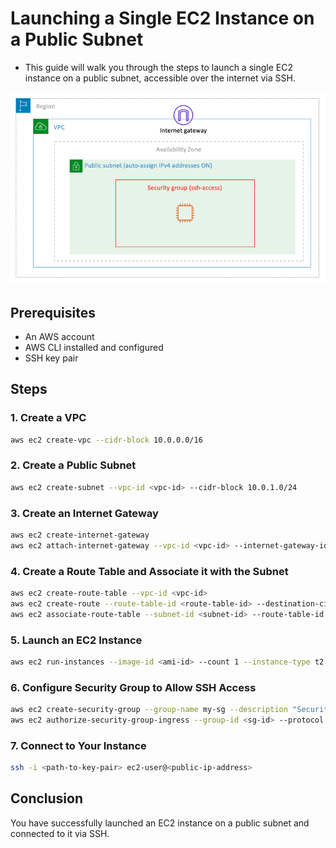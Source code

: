 # Launching a Single EC2 Instance on a Public Subnet

- This guide will walk you through the steps to launch a single EC2 instance on a public subnet, accessible over the internet via SSH.


![Architecture diagram](Assets/lab%20001.png)


## Prerequisites

- An AWS account
- AWS CLI installed and configured
- SSH key pair

## Steps

### 1. Create a VPC

```sh
aws ec2 create-vpc --cidr-block 10.0.0.0/16
```

### 2. Create a Public Subnet

```sh
aws ec2 create-subnet --vpc-id <vpc-id> --cidr-block 10.0.1.0/24
```

### 3. Create an Internet Gateway

```sh
aws ec2 create-internet-gateway
aws ec2 attach-internet-gateway --vpc-id <vpc-id> --internet-gateway-id <igw-id>
```

### 4. Create a Route Table and Associate it with the Subnet

```sh
aws ec2 create-route-table --vpc-id <vpc-id>
aws ec2 create-route --route-table-id <route-table-id> --destination-cidr-block 0.0.0.0/0 --gateway-id <igw-id>
aws ec2 associate-route-table --subnet-id <subnet-id> --route-table-id <route-table-id>
```

### 5. Launch an EC2 Instance

```sh
aws ec2 run-instances --image-id <ami-id> --count 1 --instance-type t2.micro --key-name <key-pair-name> --subnet-id <subnet-id> --associate-public-ip-address
```

### 6. Configure Security Group to Allow SSH Access

```sh
aws ec2 create-security-group --group-name my-sg --description "Security group for SSH access" --vpc-id <vpc-id>
aws ec2 authorize-security-group-ingress --group-id <sg-id> --protocol tcp --port 22 --cidr 0.0.0.0/0
```

### 7. Connect to Your Instance

```sh
ssh -i <path-to-key-pair> ec2-user@<public-ip-address>
```

## Conclusion

You have successfully launched an EC2 instance on a public subnet and connected to it via SSH.
